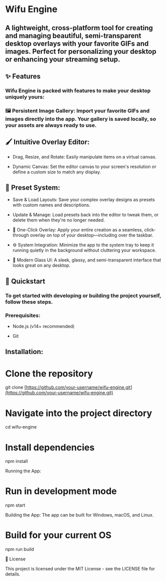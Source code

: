 # Wifu Engine

## A lightweight, cross-platform tool for creating and managing beautiful, semi-transparent desktop overlays with your favorite GIFs and images. Perfect for personalizing your desktop or enhancing your streaming setup.

## ✨ Features

### Wifu Engine is packed with features to make your desktop uniquely yours:

### 🖼️ Persistent Image Gallery: Import your favorite GIFs and images directly into the app. Your gallery is saved locally, so your assets are always ready to use.

## 🖌️ Intuitive Overlay Editor:

- Drag, Resize, and Rotate: Easily manipulate items on a virtual canvas.

- Dynamic Canvas: Set the editor canvas to your screen's resolution or define a custom size to match any display.

## 💾 Preset System:

- Save & Load Layouts: Save your complex overlay designs as presets with custom names and descriptions.

- Update & Manage: Load presets back into the editor to tweak them, or delete them when they're no longer needed.

- 🚀 One-Click Overlay: Apply your entire creation as a seamless, click-through overlay on top of your desktop—including over the taskbar.

- ⚙️ System Integration: Minimize the app to the system tray to keep it running quietly in the background without cluttering your workspace.

- 💎 Modern Glass UI: A sleek, glassy, and semi-transparent interface that looks great on any desktop.

## 🚀 Quickstart

### To get started with developing or building the project yourself, follow these steps.

### Prerequisites:

- Node.js (v14+ recommended)

- Git

## Installation:

# Clone the repository

git clone [https://github.com/your-username/wifu-engine.git](https://github.com/your-username/wifu-engine.git)

# Navigate into the project directory

cd wifu-engine

# Install dependencies

npm install

Running the App:

# Run in development mode

npm start

Building the App:
The app can be built for Windows, macOS, and Linux.

# Build for your current OS

npm run build

📄 License

This project is licensed under the MIT License - see the LICENSE file for details.
